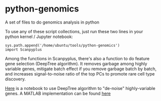 # python-genomics
A set of files to do genomics analysis in python

To use any of these script collections, just run these two lines in your python kernel / Jupyter notebook:
```
sys.path.append('/home/ubuntu/tools/python-genomics')
import Scanpyplus
```

Among the functions in Scanpyplus, there's also a function to do feature gene selection (DeepTree algorithm). It removes garbage among highly variable genes, mitigate batch effect if you remove garbage batch by batch, and increases signal-to-noise ratio of the top PCs to promote rare cell type discovery.

[Here](https://github.com/brianpenghe/python-genomics/blob/master/DeepTree_algorithm_demo.ipynb) is a notebook to use DeepTree algorithm to "de-noise" highly-variable genes. 
A MATLAB implementation can be found [here](https://github.com/brianpenghe/Matlab-genomics)

